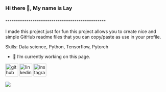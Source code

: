 ### Hi there 👋, My name is Lay
#### ------------------------------------------------
I made this project just for fun this project allows you to create nice and simple GitHub readme files that you can copy/paste as use in your profile.

Skills: Data science, Python, Tensorflow, Pytorch

- 🔭 I’m currently working on this page. 


[<img src='https://cdn.jsdelivr.net/npm/simple-icons@3.0.1/icons/github.svg' alt='github' height='40'>](https://github.com/layel2)  [<img src='https://cdn.jsdelivr.net/npm/simple-icons@3.0.1/icons/linkedin.svg' alt='linkedin' height='40'>](https://www.linkedin.com/in/https://www.linkedin.com/in/pranpaveen-lay//)  [<img src='https://cdn.jsdelivr.net/npm/simple-icons@3.0.1/icons/instagram.svg' alt='instagram' height='40'>](https://www.instagram.com/layel2/)  

<img src="https://profile-counter.glitch.me/layel2/count.svg" />
